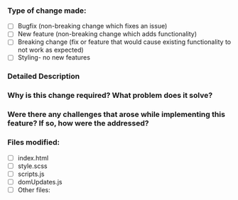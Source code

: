 ### Type of change made:
- [ ] Bugfix (non-breaking change which fixes an issue)
- [ ] New feature (non-breaking change which adds functionality)
- [ ] Breaking change (fix or feature that would cause existing functionality to not work as expected)
- [ ] Styling- no new features

### Detailed Description



### Why is this change required? What problem does it solve?


### Were there any challenges that arose while implementing this feature? If so, how were the addressed?

### Files modified:
- [ ] index.html
- [ ] style.scss
- [ ] scripts.js
- [ ] domUpdates.js
- [ ] Other files:
